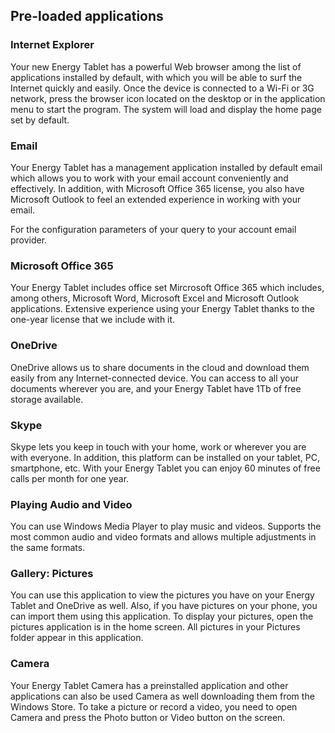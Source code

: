 ## Pre-loaded applications

### Internet Explorer

Your new Energy Tablet has a powerful Web browser among the list of applications installed by default, with which you will be able to surf the Internet quickly and easily. Once the device is connected to a Wi-Fi or 3G network, press the browser icon located on the desktop or in the application menu to start the program. The system will load and display the home page set by default.


### Email

Your Energy Tablet has a management application installed by default email which allows you to work with your email account conveniently and effectively. In addition, with Microsoft Office 365 license, you also have Microsoft Outlook to feel an extended experience in working with your email.

For the configuration parameters of your query to your account email provider.


### Microsoft Office 365

Your Energy Tablet includes office set Mircrosoft Office 365 which includes, among others, Microsoft Word, Microsoft Excel and Microsoft Outlook applications. Extensive experience using your Energy Tablet thanks to the one-year license that we include with it.


### OneDrive

OneDrive allows us to share documents in the cloud and download them easily from any Internet-connected device. You can access to all your documents wherever you are, and your Energy Tablet have 1Tb of free storage available.


### Skype

Skype lets you keep in touch with your home, work or wherever you are with everyone. In addition, this platform can be installed on your tablet, PC, smartphone, etc. With your Energy Tablet you can enjoy 60 minutes of free calls per month for one year.


### Playing Audio and Video

You can use Windows Media Player to play music and videos. Supports the most common audio and video formats and allows multiple adjustments in the same formats.


### Gallery: Pictures

You can use this application to view the pictures you have on your Energy Tablet and OneDrive as well. Also, if you have pictures on your phone, you can import them using this application.
To display your pictures, open the pictures application is in the home screen. All pictures in your Pictures folder appear in this application.


### Camera

Your Energy Tablet Camera has a preinstalled application and other applications can also be used Camera as well downloading them from the Windows Store.
To take a picture or record a video, you need to open Camera and press the Photo button or Video button on the screen.


